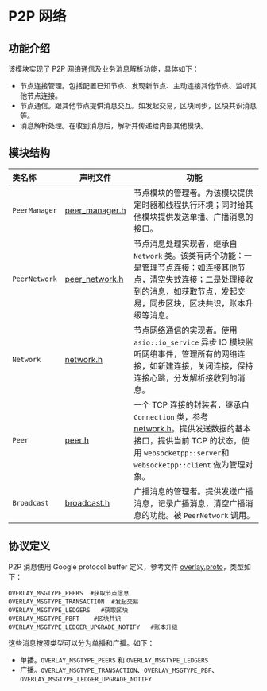 # P2P 网络

## 功能介绍
该模块实现了 P2P 网络通信及业务消息解析功能，具体如下：
- 节点连接管理。包括配置已知节点、发现新节点、主动连接其他节点、监听其他节点连接。
- 节点通信。跟其他节点提供消息交互。如发起交易，区块同步，区块共识消息等。
- 消息解析处理。在收到消息后，解析并传递给内部其他模块。

## 模块结构

类名称 | 声明文件 | 功能
|:--- | --- | ---
| `PeerManager` | [peer_manager.h](./peer_manager.h) | 节点模块的管理者。为该模块提供定时器和线程执行环境；同时给其他模块提供发送单播、广播消息的接口。
|`PeerNetwork`|  [peer_network.h](./peer_network.h) | 节点消息处理实现者，继承自 `Network` 类。该类有两个功能：一是管理节点连接：如连接其他节点，清空失效连接；二是处理接收到的消息，如获取节点，发起交易，同步区块，区块共识，账本升级等消息。
|`Network`|  [network.h](../common/network.h)  | 节点网络通信的实现者。使用`asio::io_service` 异步 IO 模块监听网络事件，管理所有的网络连接，如新建连接，关闭连接，保持连接心跳，分发解析接收到的消息。
|`Peer`|  [peer.h](./peer.h) | 一个 TCP 连接的封装者，继承自 `Connection` 类，参考 [network.h](../common/network.h)。提供发送数据的基本接口，提供当前 TCP 的状态，使用 `websocketpp::server`和 `websocketpp::client` 做为管理对象。
|`Broadcast`| [broadcast.h](./broadcast.h)  | 广播消息的管理者。提供发送广播消息，记录广播消息，清空广播消息的功能。被 `PeerNetwork` 调用。


## 协议定义
P2P 消息使用 Google protocol buffer 定义，参考文件 [overlay.proto](../proto/overlay.proto)，类型如下：
```
OVERLAY_MSGTYPE_PEERS  #获取节点信息
OVERLAY_MSGTYPE_TRANSACTION  #发起交易
OVERLAY_MSGTYPE_LEDGERS   #获取区块
OVERLAY_MSGTYPE_PBFT    #区块共识
OVERLAY_MSGTYPE_LEDGER_UPGRADE_NOTIFY   #账本升级
```

这些消息按照类型可以分为单播和广播。如下：
- 单播。`OVERLAY_MSGTYPE_PEERS` 和 `OVERLAY_MSGTYPE_LEDGERS`
- 广播。`OVERLAY_MSGTYPE_TRANSACTION`、`OVERLAY_MSGTYPE_PBF`、`OVERLAY_MSGTYPE_LEDGER_UPGRADE_NOTIFY`
